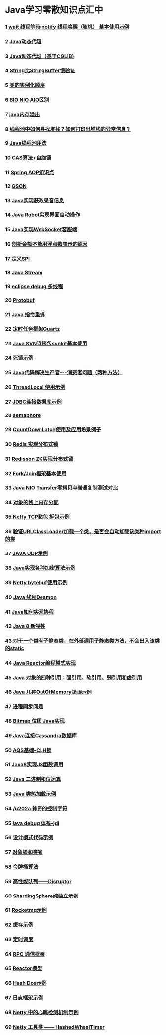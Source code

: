 # Java学习零散知识点汇中

### 1 [wait 线程等待 notify 线程唤醒（随机） 基本使用示例](src/main/java/com/laz/knowledge/one/README.md)
### 2 [Java动态代理](src/main/java/com/laz/knowledge/two/README.md)
###	3 [Java动态代理（基于CGLIB)](src/main/java/com/laz/knowledge/three/README.md)
### 4 [String比StringBuffer慢验证 ](src/main/java/com/laz/knowledge/four/README.md)
### 5 [类的实例化顺序](src/main/java/com/laz/knowledge/five/README.md)
### 6 [BIO NIO AIO区别](src/main/java/com/laz/knowledge/six/README.md)
### 7 [java内存溢出](src/main/java/com/laz/knowledge/seven/README.md)
### 8 [线程池中如何寻找堆栈？如何打印出堆栈的异常信息？](src/main/java/com/laz/knowledge/eight/README.md)
### 9 [Java线程池用法](src/main/java/com/laz/knowledge/nine/README.md)
### 10 [CAS算法+自旋锁](src/main/java/com/laz/knowledge/ten/README.md)
### 11 [Spring AOP知识点](src/main/java/com/laz/knowledge/eleven/README.md)
### 12 [GSON](src/main/java/com/laz/knowledge/twelve/README.md)
### 13 [Java实现获取录音信息](src/main/java/com/laz/knowledge/thirteen/README.md)
### 14 [Java Robot实现界面自动操作](src/main/java/com/laz/knowledge/fourteen/README.md)
### 15 [Java实现WebSocket客服端](src/main/java/com/laz/knowledge/fifteen/README.md)
### 16 [剖析金额不能用浮点数表示的原因](src/main/java/com/laz/knowledge/sixteen/README.md)
### 17 [定义SPI](src/main/java/com/laz/knowledge/seventeen/README.md)
### 18 [Java Stream](src/main/java/com/laz/knowledge/eighteen/README.md)
### 19 [eclipse debug 多线程](src/main/java/com/laz/knowledge/nineteen/README.md)
### 20 [Protobuf](src/main/java/com/laz/knowledge/twenty/README.md)
### 21 [Java 指令重排](src/main/java/com/laz/knowledge/twentyone/README.md)
### 22 [定时任务框架Quartz](src/main/java/com/laz/knowledge/twentytwo/README.md)
### 23 [Java SVN连接包svnkit基本使用](src/main/java/com/laz/knowledge/twentythree/README.md)
### 24 [死锁示例](src/main/java/com/laz/knowledge/twentyfour/README.md)
### 25 [Java代码解决生产者---消费者问题（两种方法）](src/main/java/com/laz/knowledge/twentyfive/README.md)
### 26 [ThreadLocal 使用示例](src/main/java/com/laz/knowledge/twentysix/README.md)
### 27 [JDBC连接数据库示例](src/main/java/com/laz/knowledge/twentyseven/README.md)
### 28 [semaphore](src/main/java/com/laz/knowledge/twentyeight/README.md)
### 29 [CountDownLatch使用及应用场景例子](src/main/java/com/laz/knowledge/twentynine/README.md)
### 30 [Redis 实现分布式锁](src/main/java/com/laz/knowledge/thirty/README.md)
### 31 [Redisson ZK实现分布式锁](src/main/java/com/laz/knowledge/thirtyone/README.md)
### 32 [Fork/Join框架基本使用](src/main/java/com/laz/knowledge/thirtytwo/README.md)
### 33 [Java NIO Transfer零拷贝与普通复制测试对比](src/main/java/com/laz/knowledge/thirtythree/README.md)
### 34 [对象的栈上内存分配](src/main/java/com/laz/knowledge/thirtyfour/README.md)
### 35 [Netty TCP粘包 拆包示例](src/main/java/com/laz/knowledge/thirtyfive/README.md)
### 36 [验证URLClassLoader加载一个类，是否会自动加载该类种import的类](src/main/java/com/laz/knowledge/thirtysix/README.md)
### 37 [JAVA UDP示例](src/main/java/com/laz/knowledge/thirtyseven/README.md)
### 38 [Java实现各种加密算法示例](src/main/java/com/laz/knowledge/thirtyeight/README.md)
### 39 [Netty bytebuf使用示例](src/main/java/com/laz/knowledge/thirtynine/README.md)
### 40 [Java 线程Deamon](src/main/java/com/laz/knowledge/forty/README.md)
### 41 [Java如何实现协程](src/main/java/com/laz/knowledge/fortyone/README.md)
### 42 [Java 8 新特性](src/main/java/com/laz/knowledge/fortytwo/README.md)
### 43 [对于一个类有子静态类，在外部调用子静态类方法，不会出入该类的static](src/main/java/com/laz/knowledge/fortythree/README.md)
### 44 [Java Reactor编程模式实现](src/main/java/com/laz/knowledge/fortyfour/README.md)
### 45 [Java 对象的四种引用：强引用、软引用、弱引用和虚引用](src/main/java/com/laz/knowledge/fortyfive/README.md)
### 46 [Java 几种OutOfMemory错误示例](src/main/java/com/laz/knowledge/fortysix/README.md)
### 47 [进程同步问题](src/main/java/com/laz/knowledge/fortyseven/README.md)
### 48 [Bitmap 位图 Java实现](src/main/java/com/laz/knowledge/fortyeight/README.md)
### 49 [Java连接Cassandra数据库](src/main/java/com/laz/knowledge/fortynine/README.md)
### 50 [AQS基础-CLH锁](src/main/java/com/laz/knowledge/fifty/README.md)
### 51 [Java8实现JS函数调用](src/main/java/com/laz/knowledge/fiftyone/README.md)
### 52 [Java 二进制和位运算](src/main/java/com/laz/knowledge/fiftytwo/README.md)
### 53 [Java 类热加载示例](src/main/java/com/laz/knowledge/fiftythree/README.md)
### 54 [/u202a 神奇的控制字符](src/main/java/com/laz/knowledge/fiftyfour/README.md)
### 55 [java debug 体系-jdi ](src/main/java/com/laz/knowledge/fiftyfive/README.md)
### 56 [设计模式代码示例](src/main/java/com/laz/knowledge/fiftysix/README.md)
### 57 [对象锁和类锁](src/main/java/com/laz/knowledge/fiftyseven/README.md)
### 58 [令牌桶算法](src/main/java/com/laz/knowledge/fiftyeight/README.md) 
### 59 [高性能队列——Disruptor](src/main/java/com/laz/knowledge/fiftynine/README.md) 
### 60 [ShardingSphere纯独立示例](src/main/java/com/laz/knowledge/sixty/README.md)
### 61 [Rocketmq示例](src/main/java/com/laz/knowledge/sixtyone/README.md)
### 62 [缓存示例](src/main/java/com/laz/knowledge/sixtytwo/README.md)
### 63 [定时调度](src/main/java/com/laz/knowledge/sixtythree/README.md)
### 64 [RPC 通信框架](src/main/java/com/laz/knowledge/sixtyfour/README.md)
### 65 [Reactor模型](src/main/java/com/laz/knowledge/sixtyfive/README.md)
### 66 [Hash Dos示例](src/main/java/com/laz/knowledge/sixtysix/README.md)
### 67 [日志框架示例](src/main/java/com/laz/knowledge/sixtyseven/README.md)
### 68 [Netty 中的心跳检测机制示例](src/main/java/com/laz/knowledge/sixtyeight/README.md)
### 69 [Netty 工具类 —— HashedWheelTimer](src/main/java/com/laz/knowledge/sixtynine/README.md)
